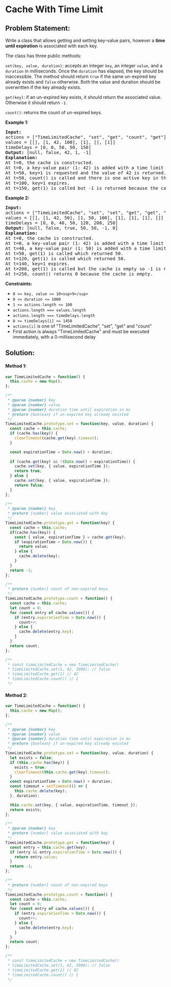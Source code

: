 # Cache With Time Limit

## Problem Statement:

Write a class that allows getting and setting key-value pairs, however a **time until expiration** is associated with each key.

The class has three public methods:

`set(key, value, duration)`: accepts an integer `key`, an integer `value`, and a `duration` in milliseconds. Once the `duration` has elapsed, the key should be inaccessible. The method should return `true` if the same un-expired key already exists and `false` otherwise. Both the value and duration should be overwritten if the key already exists.

`get(key)`: if an un-expired key exists, it should return the associated value. Otherwise it should return `-1`.

`count()`: returns the count of un-expired keys.

**Example 1:**

<pre><strong>Input:</strong> 
actions = ["TimeLimitedCache", "set", "get", "count", "get"]
values = [[], [1, 42, 100], [1], [], [1]]
timeDelays = [0, 0, 50, 50, 150]
<strong>Output:</strong> [null, false, 42, 1, -1]
<strong>Explanation:</strong>
At t=0, the cache is constructed.
At t=0, a key-value pair (1: 42) is added with a time limit of 100ms. The value doesn't exist so false is returned.
At t=50, key=1 is requested and the value of 42 is returned.
At t=50, count() is called and there is one active key in the cache.
At t=100, key=1 expires.
At t=150, get(1) is called but -1 is returned because the cache is empty.
</pre>

**Example 2:**

<pre><strong>Input:</strong> 
actions = ["TimeLimitedCache", "set", "set", "get", "get", "get", "count"]
values = [[], [1, 42, 50], [1, 50, 100], [1], [1], [1], []]
timeDelays = [0, 0, 40, 50, 120, 200, 250]
<strong>Output:</strong> [null, false, true, 50, 50, -1, 0]
<strong>Explanation:</strong>
At t=0, the cache is constructed.
At t=0, a key-value pair (1: 42) is added with a time limit of 50ms. The value doesn't exist so false is returned.
At t=40, a key-value pair (1: 50) is added with a time limit of 100ms. A non-expired value already existed so true is returned and the old value was overwritten.
At t=50, get(1) is called which returned 50.
At t=120, get(1) is called which returned 50.
At t=140, key=1 expires.
At t=200, get(1) is called but the cache is empty so -1 is returned.
At t=250, count() returns 0 because the cache is empty.
</pre>

**Constraints:**

* `0 <= key, value <= 10<sup>9</sup>`
* `0 <= duration <= 1000`
* `1 <= actions.length <= 100`
* `actions.length === values.length`
* `actions.length === timeDelays.length`
* `0 <= timeDelays[i] <= 1450`
* `actions[i]` is one of "TimeLimitedCache", "set", "get" and "count"
* First action is always "TimeLimitedCache" and must be executed immediately, with a 0-millisecond delay


## Solution:

#### Method 1:

```javascript
var TimeLimitedCache = function() {
  this.cache = new Map();
};

/** 
 * @param {number} key
 * @param {number} value
 * @param {number} duration time until expiration in ms
 * @return {boolean} if un-expired key already existed
 */
TimeLimitedCache.prototype.set = function(key, value, duration) {
  const cache = this.cache;
  if (cache.has(key)) {
    clearTimeout(cache.get(key).timeout);
  }

  const expirationTime = Date.now() + duration;
  
  if (cache.get(key) && !(Date.now() > expirationTime)) {
    cache.set(key, { value, expirationTime });
    return true;
  } else {
    cache.set(key, { value, expirationTime });
    return false;
  }
};

/** 
 * @param {number} key
 * @return {number} value associated with key
 */
TimeLimitedCache.prototype.get = function(key) {
  const cache = this.cache;
  if(cache.has(key)) {
    const { value, expirationTime } = cache.get(key);
    if (expirationTime > Date.now()) {
      return value;
    } else {
      cache.delete(key);
    }
  }
  return -1;
};

/** 
 * @return {number} count of non-expired keys
 */
TimeLimitedCache.prototype.count = function() {
  const cache = this.cache;
  let count = 0;
  for (const entry of cache.values()) {
    if (entry.expirationTime > Date.now()) {
      count++;
    } else {
      cache.delete(entry.key);
    }
  }
  return count;
};

/**
 * const timeLimitedCache = new TimeLimitedCache()
 * timeLimitedCache.set(1, 42, 1000); // false
 * timeLimitedCache.get(1) // 42
 * timeLimitedCache.count() // 1
 */
```

#### Method 2:

```javascript
var TimeLimitedCache = function() {
  this.cache = new Map();
};

/** 
 * @param {number} key
 * @param {number} value
 * @param {number} duration time until expiration in ms
 * @return {boolean} if un-expired key already existed
 */
TimeLimitedCache.prototype.set = function(key, value, duration) {
  let exists = false;
  if (this.cache.has(key)) {
    exists = true;
    clearTimeout(this.cache.get(key).timeout);
  }
  const expirationTime = Date.now() + duration;
  const timeout = setTimeout(() => {
    this.cache.delete(key);
  }, duration);

  this.cache.set(key, { value, expirationTime, timeout });
  return exists;
};

/** 
 * @param {number} key
 * @return {number} value associated with key
 */
TimeLimitedCache.prototype.get = function(key) {
  const entry = this.cache.get(key);
  if (entry && entry.expirationTime > Date.now()) {
    return entry.value;
  }
  return -1;
};

/** 
 * @return {number} count of non-expired keys
 */
TimeLimitedCache.prototype.count = function() {
  const cache = this.cache;
  let count = 0;
  for (const entry of cache.values()) {
    if (entry.expirationTime > Date.now()) {
      count++;
    } else {
      cache.delete(entry.key);
    }
  }
  return count;
};

/**
 * const timeLimitedCache = new TimeLimitedCache()
 * timeLimitedCache.set(1, 42, 1000); // false
 * timeLimitedCache.get(1) // 42
 * timeLimitedCache.count() // 1
 */
```